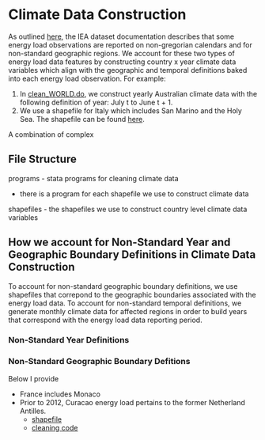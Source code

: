 # Climate Data Construction

As outlined [here](https://gitlab.com/ClimateImpactLab/Impacts/energy-code-release/blob/master/0_make_dataset/coded_issues/README.md), the IEA dataset documentation describes that some energy load observations are reported on non-gregorian calendars and for non-standard geographic regions. We account for these two types of energy load data features by constructing country x year climate data variables which align with the geographic and temporal definitions baked into each energy load observation. For example:
1. In [clean_WORLD.do](https://gitlab.com/ClimateImpactLab/Impacts/energy-code-release/blob/master/0_make_dataset/climate/programs/clean_WORLD.do), we construct yearly Australian climate data with the following definition of year: July t to June t + 1.  
2. We use a shapefile for Italy which includes San Marino and the Holy Sea. The shapefile can be found [here](https://gitlab.com/ClimateImpactLab/Impacts/energy-code-release/blob/master/0_make_dataset/climate/programs/clean_ITA_SMR_VAT.do). 

A combination of complex

## File Structure

programs - stata programs for cleaning climate data
* there is a program for each shapefile we use to construct climate data

shapefiles - the shapefiles we use to construct country level climate data variables 

## How we account for Non-Standard Year and Geographic Boundary Definitions in Climate Data Construction
To account for non-standard geographic boundary definitions, we use shapefiles that correpond to the geographic boundaries associated with the energy load data. To account for non-standard temporal definitions, we generate monthly climate data for affected regions in order to build years that correspond with the energy load data reporting period. 

### Non-Standard Year Definitions



### Non-Standard Geographic Boundary Defitions
Below I provide


- France includes Monaco
- Prior to 2012, Curacao energy load pertains to the former Netherland Antilles.
    - [shapefile]()
    - [cleaning code](https://gitlab.com/ClimateImpactLab/Impacts/energy-code-release/blob/master/0_make_dataset/climate/programs/clean_CUW_BES_ABW.do)
